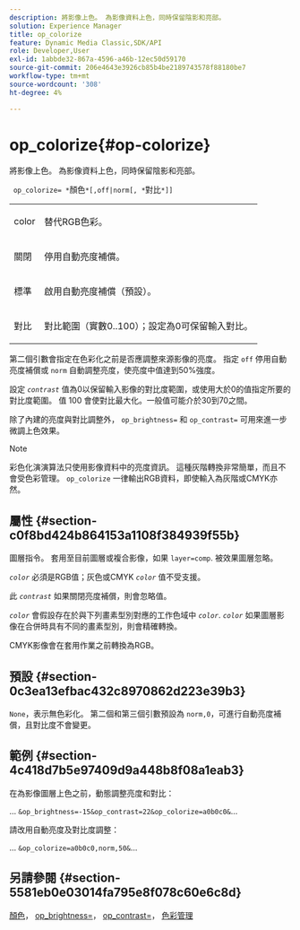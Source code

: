 ```yaml
---
description: 將影像上色。 為影像資料上色，同時保留陰影和亮部。
solution: Experience Manager
title: op_colorize
feature: Dynamic Media Classic,SDK/API
role: Developer,User
exl-id: 1abbde32-867a-4596-a46b-12ec50d59170
source-git-commit: 206e4643e3926cb85b4be2189743578f88180be7
workflow-type: tm+mt
source-wordcount: '308'
ht-degree: 4%

---
```


# op_colorize{#op-colorize}

將影像上色。 為影像資料上色，同時保留陰影和亮部。

` op_colorize= *`顏色`*[,off|norm[, *`對比`*]]`

<table id="simpletable_768D6CDF3F734E7F89DC7AB2EAAC0C77"> 
 <tr class="strow"> 
  <td class="stentry"> <p> <span class="varname"> color </span> </p> </td> 
  <td class="stentry"> <p>替代RGB色彩。 </p> </td> 
 </tr> 
 <tr class="strow"> 
  <td class="stentry"> <p> <span class="codeph"> 關閉 </span> </p> </td> 
  <td class="stentry"> <p>停用自動亮度補償。 </p> </td> 
 </tr> 
 <tr class="strow"> 
  <td class="stentry"> <p> <span class="codeph"> 標準 </span> </p> </td> 
  <td class="stentry"> <p>啟用自動亮度補償（預設）。 </p> </td> 
 </tr> 
 <tr class="strow"> 
  <td class="stentry"> <p> <span class="varname"> 對比 </span> </p> </td> 
  <td class="stentry"> <p>對比範圍（實數0..100）；設定為0可保留輸入對比。 </p> </td> 
 </tr> 
</table>

第二個引數會指定在色彩化之前是否應調整來源影像的亮度。 指定 `off` 停用自動亮度補償或 `norm` 自動調整亮度，使亮度中值達到50%強度。

設定 *`contrast`* 值為0以保留輸入影像的對比度範圍，或使用大於0的值指定所要的對比度範圍。 值 100 會使對比最大化。一般值可能介於30到70之間。

除了內建的亮度與對比調整外， `op_brightness=` 和 `op_contrast=` 可用來進一步微調上色效果。

>[!NOTE]
>
>彩色化演演算法只使用影像資料中的亮度資訊。 這種灰階轉換非常簡單，而且不會受色彩管理。 `op_colorize` 一律輸出RGB資料，即使輸入為灰階或CMYK亦然。

## 屬性 {#section-c0f8bd424b864153a1108f384939f55b}

圖層指令。 套用至目前圖層或複合影像，如果 `layer=comp`. 被效果圖層忽略。

*`color`* 必須是RGB值；灰色或CMYK *`color`* 值不受支援。

此 *`contrast`* 如果關閉亮度補償，則會忽略值。

*`color`* 會假設存在於與下列畫素型別對應的工作色域中 *`color`*. *`color`* 如果圖層影像在合併時具有不同的畫素型別，則會精確轉換。

CMYK影像會在套用作業之前轉換為RGB。

## 預設 {#section-0c3ea13efbac432c8970862d223e39b3}

`None`，表示無色彩化。 第二個和第三個引數預設為 `norm,0`，可進行自動亮度補償，且對比度不會變更。

## 範例 {#section-4c418d7b5e97409d9a448b8f08a1eab3}

在為影像圖層上色之前，動態調整亮度和對比：

… `&op_brightness=-15&op_contrast=22&op_colorize=a0b0c0&`…

請改用自動亮度及對比度調整：

… `&op_colorize=a0b0c0,norm,50&`…

## 另請參閱 {#section-5581eb0e03014fa795e8f078c60e6c8d}

[顏色](/help/aem-is-ir-api/is-api/http-ref/image-serving-api-ref/c-http-protocol-reference/c-data-types/r-is-http-color.md)， [op_brightness=](../../../../../is-api/http-ref/image-serving-api-ref/c-http-protocol-reference/c-command-reference/r-op-brightness.md#reference-edf79dc41ae5411c80bec3ee3731c58a)， [op_contrast=](../../../../../is-api/http-ref/image-serving-api-ref/c-http-protocol-reference/c-command-reference/r-op-contrast.md#reference-b26dfa9869fd43bebea0fbb8e9fe743d)， [色彩管理](../../../../../is-api/http-ref/image-serving-api-ref/c-http-protocol-reference/c-syntax-and-features/r-color-management.md#reference-c7e4a72d589145189f7e4bcb6b4544d7)
